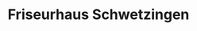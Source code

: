 ---
title: "Friseurhaus Schwetzingen"
url: /schwetzingen/friseurhaus-schwetzingen/
shop: Friseur
---
